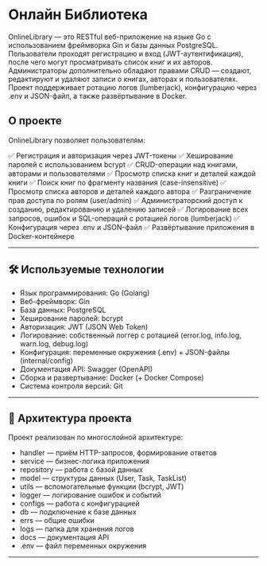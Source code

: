 # Онлайн Библиотека

OnlineLibrary — это RESTful веб-приложение на языке Go с использованием фреймворка Gin и базы данных PostgreSQL.
Пользователи проходят регистрацию и вход (JWT-аутентификация), после чего могут просматривать список книг и их авторов.
Администраторы дополнительно обладают правами CRUD — создают, редактируют и удаляют записи о книгах, авторах и пользователях.
Проект поддерживает ротацию логов (lumberjack), конфигурацию через .env и JSON-файл, а также развёртывание в Docker.

## О проекте

OnlineLibrary позволяет пользователям:

✅ Регистрация и авторизация через JWT-токены
✅ Хеширование паролей с использованием bcrypt
✅ CRUD-операции над книгами, авторами и пользователями
✅ Просмотр списка книг и деталей каждой книги
✅ Поиск книг по фрагменту названия (case-insensitive)
✅ Просмотр списка авторов и деталей каждого автора
✅ Разграничение прав доступа по ролям (user/admin)
✅ Администраторский доступ к созданию, редактированию и удалению записей
✅ Логирование всех запросов, ошибок и SQL-операций с ротацией логов (lumberjack)
✅ Конфигурация через .env и JSON-файл
✅ Развёртывание приложения в Docker-контейнере

--- 

## 🛠 Используемые технологии

- Язык программирования: Go (Golang)
- Веб-фреймворк: Gin
- База данных: PostgreSQL
- Хеширование паролей: bcrypt
- Авторизация: JWT (JSON Web Token)
- Логирование: собственный логгер с ротацией (error.log, info.log, warn.log, debug.log)
- Конфигурация: переменные окружения (.env) + JSON-файлы (internal/config)
- Документация API: Swagger (OpenAPI)
- Сборка и развертывание: Docker (+ Docker Compose)
- Система контроля версий: Git

---

## 📂 Архитектура проекта

Проект реализован по многослойной архитектуре:

- handler — приём HTTP-запросов, формирование ответов
- service — бизнес-логика приложения
- repository — работа с базой данных
- model — структуры данных (User, Task, TaskList)
- utils — вспомогательные функции (bcrypt, JWT)
- logger — логирование ошибок и событий
- configs — работа с конфигурацией
- db — подключение к базе данных
- errs — общие ошибки
- logs — папка для хранения логов
- docs — документация API
- .env — файл переменных окружения

---
